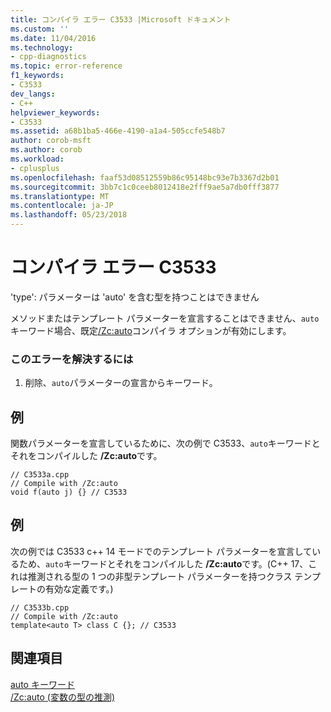 ```yaml
---
title: コンパイラ エラー C3533 |Microsoft ドキュメント
ms.custom: ''
ms.date: 11/04/2016
ms.technology:
- cpp-diagnostics
ms.topic: error-reference
f1_keywords:
- C3533
dev_langs:
- C++
helpviewer_keywords:
- C3533
ms.assetid: a68b1ba5-466e-4190-a1a4-505ccfe548b7
author: corob-msft
ms.author: corob
ms.workload:
- cplusplus
ms.openlocfilehash: faaf53d08512559b86c95148bc93e7b3367d2b01
ms.sourcegitcommit: 3bb7c1c0ceeb8012418e2fff9ae5a7db0fff3877
ms.translationtype: MT
ms.contentlocale: ja-JP
ms.lasthandoff: 05/23/2018
---
```

# <a name="compiler-error-c3533"></a>コンパイラ エラー C3533
'type': パラメーターは 'auto' を含む型を持つことはできません  
  
 メソッドまたはテンプレート パラメーターを宣言することはできません、`auto`キーワード場合、既定[/Zc:auto](../../build/reference/zc-auto-deduce-variable-type.md)コンパイラ オプションが有効にします。  
  
### <a name="to-correct-this-error"></a>このエラーを解決するには  
  
1.  削除、`auto`パラメーターの宣言からキーワード。  
  
## <a name="example"></a>例  
 関数パラメーターを宣言しているために、次の例で C3533、`auto`キーワードとそれをコンパイルした **/Zc:auto**です。  
  
```  
// C3533a.cpp  
// Compile with /Zc:auto  
void f(auto j) {} // C3533  
```  
  
## <a name="example"></a>例  
 次の例では C3533 c++ 14 モードでのテンプレート パラメーターを宣言しているため、`auto`キーワードとそれをコンパイルした **/Zc:auto**です。(C++ 17、これは推測される型の 1 つの非型テンプレート パラメーターを持つクラス テンプレートの有効な定義です。)
  
```  
// C3533b.cpp  
// Compile with /Zc:auto  
template<auto T> class C {}; // C3533  
```  
  
## <a name="see-also"></a>関連項目  
 [auto キーワード](../../cpp/auto-keyword.md)   
 [/Zc:auto (変数の型の推測)](../../build/reference/zc-auto-deduce-variable-type.md)
